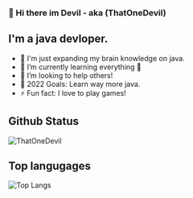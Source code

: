 
### 👋 Hi there im Devil - aka (ThatOneDevil)

## I'm a java devloper.

- 🔭 I'm just expanding my brain knowledge on java.
- 🌱 I’m currently learning everything 🤣
- 👯 I’m looking to help others!
- 🥅 2022 Goals: Learn way more java.
- ⚡ Fun fact: I love to play games!


## Github Status

![ThatOneDevil](https://github-readme-stats.vercel.app/api?username=thatonedevil&show_icons=true&theme=radical&hide_border=true)


## Top langugages


![Top Langs](https://github-readme-stats.vercel.app/api/top-langs/?username=thatonedevil&layout=compact&theme=radical)
